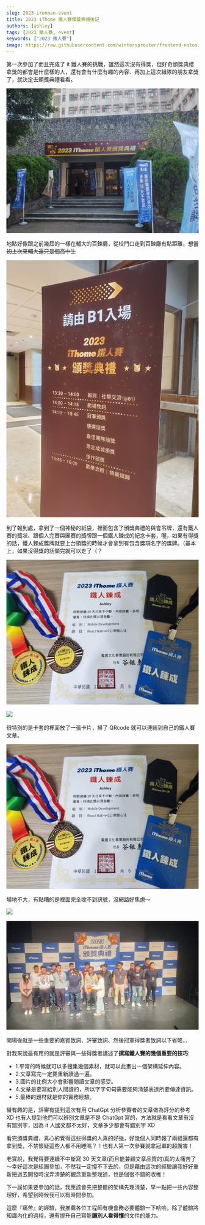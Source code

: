 ```yaml
---
slug: 2023-ironman-event
title: 2023 iThome 鐵人賽頒獎典禮後記
authors: [ashley]
tags: [2023 鐵人賽, event]
keywords: ["2023 鐵人賽"]
image: https://raw.githubusercontent.com/wintersprouter/frontend-notes/main/blog/2024-01-07-2023ironmanEvent/20240106_172410.jpg
---
```


第一次參加了而且完成了 it 鐵人賽的挑戰，雖然這次沒有得獎，但好奇頒獎典禮拿獎的都會是什麼樣的人，還有會有什麼有趣的內容、再加上這次組隊的朋友拿獎了，就決定去頒獎典禮看看。

![](./20240106_134049.jpg)

地點好像跟之前幾屆的一樣在輔大的百鍊廳，從校門口走到百鍊廳有點距離，~~想當初上次來輔大還只是個高中生~~

![](./20240106_134000.jpg)

到了報到處，拿到了一個神秘的紙袋，裡面包含了頒獎典禮的與會吊牌，還有鐵人賽的獎狀、跟個人完賽與團賽的獎牌跟一個鐵人鍊成的紀念卡套，喔，如果有得獎的話，鐵人鍊成獎牌就要上台領獎的時候才會拿到有包含獎項名字的獎牌。（基本上，如果沒得獎的話領完就可以走了（？

![](./20240106_172410.jpg)

![](./20240107_155321.jpg)

很特別的是卡套的裡面放了一張卡片，掃了 QRcode 就可以連結到自己的鐵人賽文章。

![](./20240106_172410.jpg)

場地不大，有點糟的是裡面完全收不到訊號，沒網路好焦慮～

![](./20240106_140200.jpg)

![](./20240106_154646.jpg)

開場後就是一些重要的嘉賓致詞、評審致詞、然後冠軍得獎者致詞以下省略...

對我來說最有用的就是評審與一些得獎者講述了**撰寫鐵人賽的幾個重要的技巧**:

- 1.平常的時候就可以多搜集幾個素材，就可以此畫出一個架構延伸內容。
- 2.文章寫完一定要重新讀過一遍。
- 3.圖片的比例大小會影響閱讀文章的感受。
- 4.文章是要寫給別人閱讀的，所以字字句句需要能夠清楚表達所要傳達資訊。
- 5.最棒的題材就是你的實務經驗。

蠻有趣的是，評審有提到這次有用 ChatGpt 分析參賽者的文章做為評分的參考 XD 也有人提到他們可以辨別文章是不是 ChatGpt
寫的，方法就是看看文章有沒有錯別字，因為 it 人國文都不太好，文章多少都會有錯別字 XD

看完頒獎典禮，真心的覺得這些得獎的人真的好強，好幾個人同時報了兩組還都有拿到獎，不禁懷疑這些人都不用睡嗎？！也有人第一次參賽就拿冠軍的超厲害！

老實說，我覺得要連續不中斷寫 30 天文章(而且能兼顧文章品質的)真的太痛苦了～幸好這次是組團參加，不然我一定撐不下去的，但是藉由這次的經驗讓我好好重新把過去開發時沒弄清楚的觀念重新整理過，也是個很不錯的收穫！

下一屆如果要參加的話，我應該會先把整體的架構先理清楚，早一點把一些內容整理好，希望到時候我可以有時間參加。

這麼『痛苦』的經驗，我推薦各位工程師有機會務必要體驗一下哈哈，除了體驗將知識內化的過程，還有提升自己寫能**讓別人看得懂**的文件的能力。
